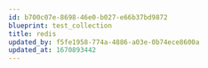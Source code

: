 ```yaml
---
id: b700c07e-8698-46e0-b027-e66b37bd9872
blueprint: test_collection
title: redis
updated_by: f5fe1958-774a-4886-a03e-0b74ece8600a
updated_at: 1670893442
---
```

